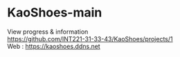 # KaoShoes-main
View progress & information  
https://github.com/INT221-31-33-43/KaoShoes/projects/1  
Web : https://kaoshoes.ddns.net
